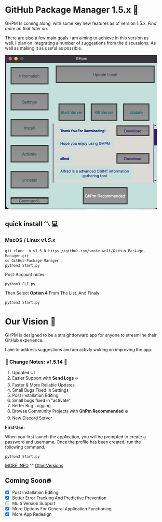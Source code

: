 
# GitHub Package Manager  1.5.x :low_brightness:

GHPM Is coming along, with some key new features as of version 1.5.x. *Find more on that later on.*

There are also a few main goals I am aiming to achieve in this version as well.  I plan on integrating a number of suggestions from the discussions.  As well as making it as useful as possible.

 ![Screenshot](https://github.com/smoke-wolf/GitHub-Package-Manager/blob/INFO/Screen%20Shot%202023-08-24%20at%206.52.15%20PM.png?raw=true)

## quick install :part_alternation_mark: :computer:

### MacOS / Linux *v1.5.x*
	git clone -b v1.5.0 https://github.com/smoke-wolf/GitHub-Package-Manager.git
	cd GitHub-Package-Manager
	python3 Start.py
	
Post-Account notes:

    python3 CLI.py
Then Select **Option 4** From The List.
And Finaly: 

    python3 Start.py

# Our Vision :stars:
GHPM is designed to be a straightforward app for anyone to streamline their GitHub experience. 

I aim to address suggestions and am activly woking on improving the app.



### :currency_exchange: Change Notes: v1.5.14 :currency_exchange:

 

 1. Updated UI
 2. Easier Support with **Send Logs**  :sparkle:
 3. Faster & More Reliable Updates
 4. Small Bugs Fixed In Settings
 5. Post Installation Editing
 6. Small bugs fixed in "activate" 
 7. Better Bug Logging
 8. Browse Community Projects with **GhPm Recommended**  :sparkle:
 9. New [Discord Server](https://discord.gg/6fUH7QjpBq) 



	
**First Use:**

When you first launch the application, you will be prompted to create a password and username. Once the profile has been created, run the following command.

	python3 Start.py


[MORE INFO](https://raw.githubusercontent.com/smoke-wolf/GitHub-Package-Manager/main/System/Cache/System/ErrorLog/Errors) "" [OtherVersions](https://github.com/smoke-wolf/GitHub-Package-Manager/blob/INFO/README.md)

## Coming Soon:fire:

 

 - [X] Post Installation Editing
 - [x] Better Error Tracking And Predictive Prevention
 - [ ] Multi Version Support 
 - [X] More Options For General Application Functioning
 - [x] More App Redesign
